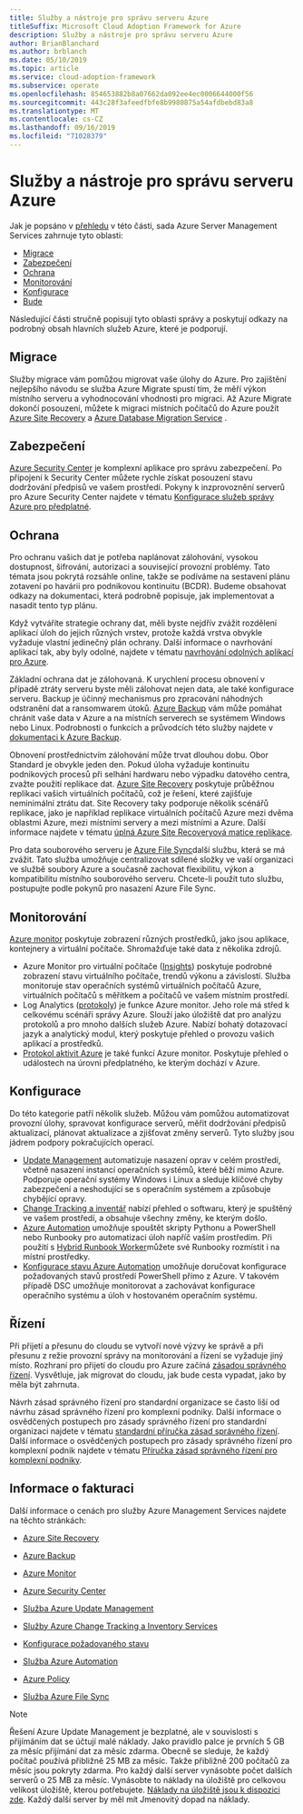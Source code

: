 ```yaml
---
title: Služby a nástroje pro správu serveru Azure
titleSuffix: Microsoft Cloud Adoption Framework for Azure
description: Služby a nástroje pro správu serveru Azure
author: BrianBlanchard
ms.author: brblanch
ms.date: 05/10/2019
ms.topic: article
ms.service: cloud-adoption-framework
ms.subservice: operate
ms.openlocfilehash: 854653882b8a07662da092ee4ec0006644000f56
ms.sourcegitcommit: 443c28f3afeedfbfe8b9980875a54afdbebd83a8
ms.translationtype: MT
ms.contentlocale: cs-CZ
ms.lasthandoff: 09/16/2019
ms.locfileid: "71028379"
---
```

# <a name="azure-server-management-tools-and-services"></a>Služby a nástroje pro správu serveru Azure

Jak je popsáno v [přehledu](./index.md) v této části, sada Azure Server Management Services zahrnuje tyto oblasti:

- [Migrace](#migrate)
- [Zabezpečení](#secure)
- [Ochrana](#protect)
- [Monitorování](#monitor)
- [Konfigurace](#configure)
- [Bude](#govern)

Následující části stručně popisují tyto oblasti správy a poskytují odkazy na podrobný obsah hlavních služeb Azure, které je podporují.

## <a name="migrate"></a>Migrace

Služby migrace vám pomůžou migrovat vaše úlohy do Azure. Pro zajištění nejlepšího návodu se služba Azure Migrate spustí tím, že měří výkon místního serveru a vyhodnocování vhodnosti pro migraci. Až Azure Migrate dokončí posouzení, můžete k migraci místních počítačů do Azure použít [Azure Site Recovery](https://docs.microsoft.com/azure/site-recovery/site-recovery-overview) a [Azure Database Migration Service](https://docs.microsoft.com/azure/dms/dms-overview) .

## <a name="secure"></a>Zabezpečení

[Azure Security Center](https://docs.microsoft.com/azure/security-center/security-center-intro) je komplexní aplikace pro správu zabezpečení. Po připojení k Security Center můžete rychle získat posouzení stavu dodržování předpisů ve vašem prostředí. Pokyny k inzprovoznění serverů pro Azure Security Center najdete v tématu [Konfigurace služeb správy Azure pro předplatné](./onboard-at-scale.md#azure-security-center).

## <a name="protect"></a>Ochrana

Pro ochranu vašich dat je potřeba naplánovat zálohování, vysokou dostupnost, šifrování, autorizaci a související provozní problémy. Tato témata jsou pokrytá rozsáhle online, takže se podíváme na sestavení plánu zotavení po havárii pro podnikovou kontinuitu (BCDR). Budeme obsahovat odkazy na dokumentaci, která podrobně popisuje, jak implementovat a nasadit tento typ plánu.

Když vytváříte strategie ochrany dat, měli byste nejdřív zvážit rozdělení aplikací úloh do jejich různých vrstev, protože každá vrstva obvykle vyžaduje vlastní jedinečný plán ochrany. Další informace o navrhování aplikací tak, aby byly odolné, najdete v tématu [navrhování odolných aplikací pro Azure](https://docs.microsoft.com/azure/architecture/resiliency).

Základní ochrana dat je zálohovaná. K urychlení procesu obnovení v případě ztráty serveru byste měli zálohovat nejen data, ale také konfigurace serveru. Backup je účinný mechanismus pro zpracování náhodných odstranění dat a ransomwarem útoků. [Azure Backup](https://docs.microsoft.com/azure/backup) vám může pomáhat chránit vaše data v Azure a na místních serverech se systémem Windows nebo Linux. Podrobnosti o funkcích a průvodcích této služby najdete v [dokumentaci k Azure Backup](https://docs.microsoft.com/azure/backup/backup-overview).

Obnovení prostřednictvím zálohování může trvat dlouhou dobu. Obor Standard je obvykle jeden den. Pokud úloha vyžaduje kontinuitu podnikových procesů při selhání hardwaru nebo výpadku datového centra, zvažte použití replikace dat. [Azure Site Recovery](https://docs.microsoft.com/azure/site-recovery/site-recovery-overview) poskytuje průběžnou replikaci vašich virtuálních počítačů, což je řešení, které zajišťuje neminimální ztrátu dat. Site Recovery taky podporuje několik scénářů replikace, jako je například replikace virtuálních počítačů Azure mezi dvěma oblastmi Azure, mezi místními servery a mezi místními a Azure. Další informace najdete v tématu [úplná Azure Site Recoveryová matice replikace](https://docs.microsoft.com/azure/site-recovery/site-recovery-overview#what-can-i-replicate).

Pro data souborového serveru je [Azure File Sync](https://docs.microsoft.com/azure/storage/files/storage-sync-files-planning)další službu, která se má zvážit. Tato služba umožňuje centralizovat sdílené složky ve vaší organizaci ve službě soubory Azure a současně zachovat flexibilitu, výkon a kompatibilitu místního souborového serveru. Chcete-li použít tuto službu, postupujte podle pokynů pro nasazení Azure File Sync.

## <a name="monitor"></a>Monitorování

[Azure monitor](https://docs.microsoft.com/azure/azure-monitor/overview) poskytuje zobrazení různých prostředků, jako jsou aplikace, kontejnery a virtuální počítače. Shromažďuje také data z několika zdrojů.

- Azure Monitor pro virtuální počítače ([Insights](https://docs.microsoft.com/azure/azure-monitor/insights/vminsights-overview)) poskytuje podrobné zobrazení stavu virtuálního počítače, trendů výkonu a závislostí. Služba monitoruje stav operačních systémů virtuálních počítačů Azure, virtuálních počítačů s měřítkem a počítačů ve vašem místním prostředí.
- Log Analytics ([protokoly](https://docs.microsoft.com/azure/azure-monitor/platform/data-collection#logs)) je funkce Azure monitor. Jeho role má střed k celkovému scénáři správy Azure. Slouží jako úložiště dat pro analýzu protokolů a pro mnoho dalších služeb Azure. Nabízí bohatý dotazovací jazyk a analytický modul, který poskytuje přehled o provozu vašich aplikací a prostředků.
- [Protokol aktivit Azure](https://docs.microsoft.com/azure/azure-monitor/platform/activity-logs-overview) je také funkcí Azure monitor. Poskytuje přehled o událostech na úrovni předplatného, ke kterým dochází v Azure.

## <a name="configure"></a>Konfigurace

Do této kategorie patří několik služeb. Můžou vám pomůžou automatizovat provozní úlohy, spravovat konfigurace serverů, měřit dodržování předpisů aktualizací, plánovat aktualizace a zjišťovat změny serverů. Tyto služby jsou jádrem podpory pokračujících operací.

- [Update Management](https://docs.microsoft.com/azure/automation/automation-update-management#viewing-update-assessments) automatizuje nasazení oprav v celém prostředí, včetně nasazení instancí operačních systémů, které běží mimo Azure. Podporuje operační systémy Windows i Linux a sleduje klíčové chyby zabezpečení a neshodující se s operačním systémem a způsobuje chybějící opravy.
- [Change Tracking a inventář](https://docs.microsoft.com/azure/automation/change-tracking) nabízí přehled o softwaru, který je spuštěný ve vašem prostředí, a obsahuje všechny změny, ke kterým došlo.
- [Azure Automation](https://docs.microsoft.com/azure/automation/automation-intro) umožňuje spouštět skripty Pythonu a PowerShell nebo Runbooky pro automatizaci úloh napříč vaším prostředím. Při použití s [Hybrid Runbook Worker](https://docs.microsoft.com/azure/automation/automation-hybrid-runbook-worker)můžete své Runbooky rozmístit i na místní prostředky.
- [Konfigurace stavu Azure Automation](https://docs.microsoft.com/azure/automation/automation-dsc-overview) umožňuje doručovat konfigurace požadovaných stavů prostředí PowerShell přímo z Azure. V takovém případě DSC umožňuje monitorovat a zachovávat konfigurace operačního systému a úloh v hostovaném operačním systému.

## <a name="govern"></a>Řízení

Při přijetí a přesunu do cloudu se vytvoří nové výzvy ke správě a při přesunu z režie provozní správy na monitorování a řízení se vyžaduje jiný místo. Rozhraní pro přijetí do cloudu pro Azure začíná [zásadou správného řízení](../../govern/index.md). Vysvětluje, jak migrovat do cloudu, jak bude cesta vypadat, jako by měla být zahrnuta.

Návrh zásad správného řízení pro standardní organizace se často liší od návrhu zásad správného řízení pro komplexní podniky. Další informace o osvědčených postupech pro zásady správného řízení pro standardní organizaci najdete v tématu [standardní příručka zásad správného řízení](../../govern/guides/standard/index.md). Další informace o osvědčených postupech pro zásady správného řízení pro komplexní podnik najdete v tématu [Příručka zásad správného řízení pro komplexní podniky](../../govern/guides/complex/index.md).

## <a name="billing-information"></a>Informace o fakturaci

Další informace o cenách pro služby Azure Management Services najdete na těchto stránkách:

- [Azure Site Recovery](https://azure.microsoft.com/pricing/details/site-recovery)

- [Azure Backup](https://azure.microsoft.com/pricing/details/backup)

- [Azure Monitor](https://azure.microsoft.com/pricing/details/monitor)

- [Azure Security Center](https://azure.microsoft.com/pricing/details/security-center)

- [Služba Azure Update Management](https://azure.microsoft.com/pricing/details/automation)

- [Služby Azure Change Tracking a Inventory Services](https://azure.microsoft.com/pricing/details/automation)

- [Konfigurace požadovaného stavu](https://azure.microsoft.com/pricing/details/automation)

- [Služba Azure Automation](https://azure.microsoft.com/pricing/details/automation)

- [Azure Policy](https://azure.microsoft.com/pricing/details/azure-policy)

- [Služba Azure File Sync](https://azure.microsoft.com/pricing/details/storage/blobs)

> [!NOTE]
> Řešení Azure Update Management je bezplatné, ale v souvislosti s přijímáním dat se účtují malé náklady. Jako pravidlo palce je prvních 5 GB za měsíc přijímání dat za měsíc zdarma. Obecně se sleduje, že každý počítač používá přibližně 25 MB za měsíc. Takže přibližně 200 počítačů za měsíc jsou pokryty zdarma. Pro každý další server vynásobte počet dalších serverů o 25 MB za měsíc. Vynásobte to náklady na úložiště pro celkovou velikost úložiště, kterou potřebujete. [Náklady na úložiště jsou k dispozici zde](https://azure.microsoft.com/pricing/details/storage/). Každý další server by měl mít Jmenovitý dopad na náklady.
